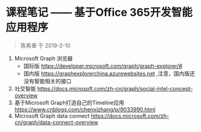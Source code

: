 # 课程笔记 —— 基于Office 365开发智能应用程序

> 陈希章 于 2019-2-10

1. Microsoft Graph 浏览器
    * 国际版 <https://developer.microsoft.com/graph/graph-explorer/#>
    * 国内版 <https://graphexplorerchina.azurewebsites.net> ,注意，国内版还没有智能相关的接口
1. 社交智能 <https://docs.microsoft.com/zh-cn/graph/social-intel-concept-overview>
1. 基于Microsoft Graph打造自己的Timeline应用 <https://www.cnblogs.com/chenxizhang/p/9033990.html>
1. Microsoft Graph data connect <https://docs.microsoft.com/zh-cn/graph/data-connect-overview>